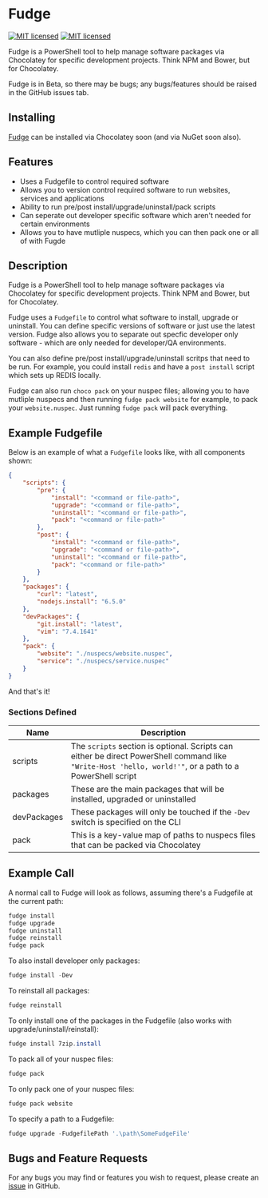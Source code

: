 # Fudge

[![MIT licensed](https://img.shields.io/badge/license-MIT-blue.svg)](https://raw.githubusercontent.com/Badgerati/Fudge/master/LICENSE.txt)
[![MIT licensed](https://img.shields.io/badge/version-Beta-red.svg)](https://github.com/Badgerati/Fudge)

Fudge is a PowerShell tool to help manage software packages via Chocolatey for specific development projects. Think NPM and Bower, but for Chocolatey.

Fudge is in Beta, so there may be bugs; any bugs/features should be raised in the GitHub issues tab.

## Installing

[Fudge](https://chocolatey.org/packages/fudge) can be installed via Chocolatey soon (and via NuGet soon also).

## Features

* Uses a Fudgefile to control required software
* Allows you to version control required software to run websites, services and applications
* Ability to run pre/post install/upgrade/uninstall/pack scripts
* Can seperate out developer specific software which aren't needed for certain environments
* Allows you to have mutliple nuspecs, which you can then pack one or all of with Fugde

## Description

Fudge is a PowerShell tool to help manage software packages via Chocolatey for specific development projects. Think NPM and Bower, but for Chocolatey.

Fudge uses a `Fudgefile` to control what software to install, upgrade or uninstall. You can define specific versions of software or just use the latest version.
Fudge also allows you to separate out specfic developer only software - which are only needed for developer/QA environments.

You can also define pre/post install/upgrade/uninstall scritps that need to be run. For example, you could install `redis` and have a `post install` script which sets up REDIS locally.

Fudge can also run `choco pack` on your nuspec files; allowing you to have mutliple nuspecs and then running `fudge pack website` for example, to pack your `website.nuspec`.
Just running `fudge pack` will pack everything.

## Example Fudgefile

Below is an example of what a `Fudgefile` looks like, with all components shown:

```json
{
    "scripts": {
        "pre": {
            "install": "<command or file-path>",
            "upgrade": "<command or file-path>",
            "uninstall": "<command or file-path>",
            "pack": "<command or file-path>"
        },
        "post": {
            "install": "<command or file-path>",
            "upgrade": "<command or file-path>",
            "uninstall": "<command or file-path>",
            "pack": "<command or file-path>"
        }
    },
    "packages": {
        "curl": "latest",
        "nodejs.install": "6.5.0"
    },
    "devPackages": {
        "git.install": "latest",
        "vim": "7.4.1641"
    },
    "pack": {
        "website": "./nuspecs/website.nuspec",
        "service": "./nuspecs/service.nuspec"
    }
}
```

And that's it!

### Sections Defined

| Name | Description |
| ---- | ----------- |
| scripts | The `scripts` section is optional. Scripts can either be direct PowerShell command like `"Write-Host 'hello, world!'"`, or a path to a PowerShell script |
| packages | These are the main packages that will be installed, upgraded or uninstalled |
| devPackages | These packages will only be touched if the `-Dev` switch is specified on the CLI |
| pack | This is a key-value map of paths to nuspecs files that can be packed via Chocolatey |

## Example Call

A normal call to Fudge will look as follows, assuming there's a Fudgefile at the current path:

```powershell
fudge install
fudge upgrade
fudge uninstall
fudge reinstall
fudge pack
```

To also install developer only packages:

```powershell
fudge install -Dev
```

To reinstall all packages:

```powershell
fudge reinstall
```

To only install one of the packages in the Fudgefile (also works with upgrade/uninstall/reinstall):

```powershell
fudge install 7zip.install
```

To pack all of your nuspec files:

```powershell
fudge pack
```

To only pack one of your nuspec files:

```powershell
fudge pack website
```

To specify a path to a Fudgefile:

```powershell
fudge upgrade -FudgefilePath '.\path\SomeFudgeFile'
```

## Bugs and Feature Requests

For any bugs you may find or features you wish to request, please create an [issue](https://github.com/Badgerati/Fudge/issues "Issues") in GitHub.
